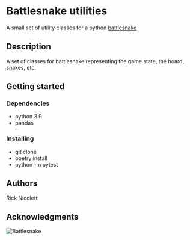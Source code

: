 # Battlesnake utilities

A small set of utility classes for a python [battlesnake](https://docs.battlesnake.com/)

## Description

A set of classes for battlesnake representing the game state, the board, snakes, etc.

## Getting started

### Dependencies

* python 3.9
* pandas

### Installing

* git clone
* poetry install
* python -m pytest

## Authors

Rick Nicoletti

## Acknowledgments

![Battlesnake](https://docs.battlesnake.com/img/logo-light.svg)
